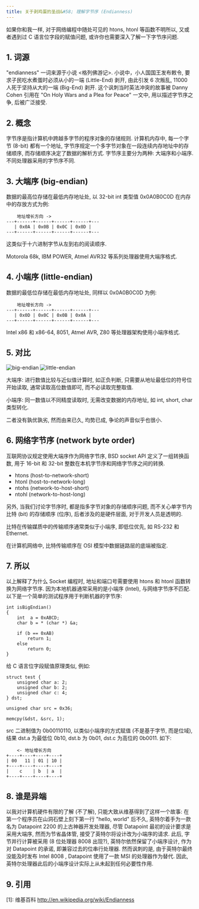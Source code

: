 ```yaml
---
title: 关于剥鸡蛋的圣战&#58; 理解字节序 (Endianness)
---
```




如果你和我一样, 对于网络编程中随处可见的 htons, htonl 等函数不明所以, 又或者遇到过 C 语言位字段的赋值问题, 或许你也需要深入了解一下字节序问题.


1\. 词源
--------

"endianness" 一词来源于小说 <格列佛游记>. 小说中，小人国国王发布敕令, 要求子民吃水煮蛋时必须从小的一端 (Little-End) 剥开, 由此引发 6 次叛乱, 11000 人死于坚持从大的一端 (Big-End) 剥开. 这个讽刺当时英法冲突的故事被 Danny Cohen 引用在 "On Holy Wars and a Plea for Peace" 一文中, 用以描述字节序之争, 后被广泛接受.


2\. 概念
--------

字节序是指计算机中跨越多字节的程序对象的存储规则. 计算机内存中, 每一个字节 (8-bit) 都有一个地址, 字节序规定一个多字节对象在一段连续内存地址中的存储顺序, 而存储顺序决定了数据的解析方式. 字节序主要分为两种: 大端序和小端序. 不同处理器采用的字节序不同.


3\. 大端序 (big-endian)
-----------------------

数据的最高位存储在最低内存地址处, 以 32-bit int 类型值 0x0A0B0C0D 在内存中的存放方式为例:

        地址增长方向 ->
    ---+------+------+------+------+---
       | 0x0A | 0x0B | 0x0C | 0x0D |
    ---+------+------+------+------+---

这类似于十六进制字节从左到右的阅读顺序.

Motorola 68k, IBM POWER, Atmel AVR32 等系列处理器使用大端序格式.


4\. 小端序 (little-endian)
--------------------------

数据的最低位存储在最低内存地址处, 同样以 0x0A0B0C0D 为例:

        地址增长方向 ->
    ---+------+------+------+------+---
       | 0x0D | 0x0C | 0x0B | 0x0A |
    ---+------+------+------+------+---

Intel x86 和 x86-64, 8051, Atmel AVR, Z80 等处理器架构使用小端序格式. 


5\. 对比
--------

![big-endian](/assets/big-endian.svg "big-endian")
![little-endian](/assets/little-endian.svg "little-endian")

大端序: 进行数值比较与近似值计算时, 如正负判断, 只需要从地址最低位的符号位开始读取, 通常读取高位数值即可, 而不必读取完整取值.

小端序: 同一数值以不同精度读取时, 无需改变数据的内存地址, 如 int, short, char 类型转化.

二者没有孰优孰劣, 然而由来已久, 均势已成, 争论的声音似乎也很小.


6\. 网络字节序 (network byte order)
-----------------------------------

互联网协议规定使用大端序作为网络字节序, BSD socket API 定义了一组转换函数, 用于 16-bit 和 32-bit 整数在本机字节序和网络字节序之间的转换.

-   htons (host-to-network-short)
-   htonl (host-to-network-long)
-   ntohs (network-to-host-short)
-   ntohl (network-to-host-long)

另外, 当我们讨论字节序时, 都是指多字节对象的存储顺序问题, 而不关心单字节内比特 (bit) 的存储顺序 (位序), 后者涉及的是硬件层面, 对于开发人员是透明的.

比特在传输媒质中的传输顺序通常类似于小端序, 即低位优先, 如 RS-232 和 Ethernet.

在计算机网络中, 比特传输顺序在 OSI 模型中数据链路层的底端被指定.


7\. 所以
--------

以上解释了为什么 Socket 编程时, 地址和端口号需要使用 htons 和 htonl 函数转换为网络字节序. 因为本地机器通常采用的是小端序 (Intel), 与网络字节序不匹配. 以下是一个简单的测试程序用于判断机器的字节序:

    int isBigEndian()
    {
        int  a = 0xABCD;
        char b = * (char *) &a;
    
        if (b == 0xAB)
            return 1;
        else
            return 0;
    }

给 C 语言位字段赋值原理类似, 例如:

    struct test {
        unsigned char a: 2;
        unsigned char b: 2;
        unsigned char c: 4;
    } dst;

    unsigned char src = 0x36;

    memcpy(&dst, &src, 1);

src 二进制值为 0b00110110, 以类似小端序的方式赋值 (不是基于字节, 而是位域), 结果 dst.a 为最低位 0b10, dst.b 为 0b01, dst.c 为高位的 0b0011. 如下:

        <- 地址增长方向
    +----+----+----+----+
    | 00   11 | 01 | 10 |
    +----+----+----+----+
    |    c    | b  | a  |
    +----+----+----+----+


8\. 谁是异端
------------

以我对计算机硬件有限的了解 (不了解), 只能大致从维基得到了这样一个故事: 在第一个程序员在山洞石壁上刻下第一行 "hello, world" 后不久, 英特尔着手为一款名为 Datapoint 2200 的上古神器开发处理器, 尽管 Datapoint 最初的设计要求是采用大端序, 然而为节省晶体管, 接受了英特尔将设计改为小端序的请求. 此后, 字节并行计算被采用 (8 位处理器 8008 出现?), 英特尔依然保留了小端序设计, 作为对 Datapoint 的承诺, 即兼容过去的位串行处理器. 然而讽刺的是, 由于英特尔最终没能及时发布 Intel 8008 , Datapoint 使用了一款 MSI 的处理器作为替代. 因此, 英特尔处理器此后的小端序设计实际上从未起到任何必要性作用.


9\. 引用
--------

[1]: 维基百科 <http://en.wikipedia.org/wiki/Endianness>
